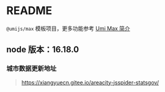 # README

`@umijs/max` 模板项目，更多功能参考 [Umi Max 简介](https://next.umijs.org/zh-CN/docs/max/introduce)

## node 版本：16.18.0

### 城市数据更新地址

> https://xiangyuecn.gitee.io/areacity-jsspider-statsgov/
